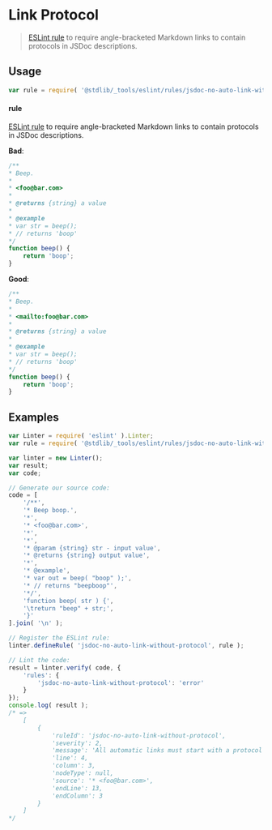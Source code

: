 <!--

@license Apache-2.0

Copyright (c) 2018 The Stdlib Authors.

Licensed under the Apache License, Version 2.0 (the "License");
you may not use this file except in compliance with the License.
You may obtain a copy of the License at

   http://www.apache.org/licenses/LICENSE-2.0

Unless required by applicable law or agreed to in writing, software
distributed under the License is distributed on an "AS IS" BASIS,
WITHOUT WARRANTIES OR CONDITIONS OF ANY KIND, either express or implied.
See the License for the specific language governing permissions and
limitations under the License.

-->

# Link Protocol

> [ESLint rule][eslint-rules] to require angle-bracketed Markdown links to contain protocols in JSDoc descriptions.

<section class="intro">

</section>

<!-- /.intro -->

<section class="usage">

## Usage

```javascript
var rule = require( '@stdlib/_tools/eslint/rules/jsdoc-no-auto-link-without-protocol' );
```

#### rule

[ESLint rule][eslint-rules] to require angle-bracketed Markdown links to contain protocols in JSDoc descriptions.

**Bad**:

<!-- eslint-disable stdlib/jsdoc-no-auto-link-without-protocol, stdlib/jsdoc-markdown-remark -->

```javascript
/**
* Beep.
*
* <foo@bar.com>
*
* @returns {string} a value
*
* @example
* var str = beep();
* // returns 'boop'
*/
function beep() {
    return 'boop';
}
```

**Good**:

```javascript
/**
* Beep.
*
* <mailto:foo@bar.com>
*
* @returns {string} a value
*
* @example
* var str = beep();
* // returns 'boop'
*/
function beep() {
    return 'boop';
}
```

</section>

<!-- /.usage -->

<section class="examples">

## Examples

<!-- eslint no-undef: "error" -->

```javascript
var Linter = require( 'eslint' ).Linter;
var rule = require( '@stdlib/_tools/eslint/rules/jsdoc-no-auto-link-without-protocol' );

var linter = new Linter();
var result;
var code;

// Generate our source code:
code = [
    '/**',
    '* Beep boop.',
    '*',
    '* <foo@bar.com>',
    '*',
    '*',
    '* @param {string} str - input value',
    '* @returns {string} output value',
    '*',
    '* @example',
    '* var out = beep( "boop" );',
    '* // returns "beepboop"',
    '*/',
    'function beep( str ) {',
    '\treturn "beep" + str;',
    '}'
].join( '\n' );

// Register the ESLint rule:
linter.defineRule( 'jsdoc-no-auto-link-without-protocol', rule );

// Lint the code:
result = linter.verify( code, {
    'rules': {
        'jsdoc-no-auto-link-without-protocol': 'error'
    }
});
console.log( result );
/* =>
    [
        {
            'ruleId': 'jsdoc-no-auto-link-without-protocol',
            'severity': 2,
            'message': 'All automatic links must start with a protocol',
            'line': 4,
            'column': 3,
            'nodeType': null,
            'source': '* <foo@bar.com>',
            'endLine': 13,
            'endColumn': 3
        }
    ]
*/
```

</section>

<!-- /.examples -->

<section class="links">

[eslint-rules]: https://eslint.org/docs/developer-guide/working-with-rules

</section>

<!-- /.links -->
